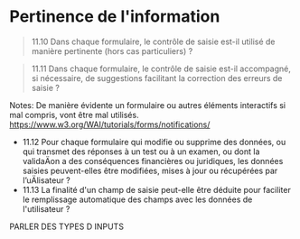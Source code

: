 <!-- .slide: class="with-code-bg-dark" -->

# Pertinence de l'information

> 11.10 Dans chaque formulaire, le contrôle de saisie est-il utilisé de manière pertinente (hors cas particuliers) ?

> 11.11 Dans chaque formulaire, le contrôle de saisie est-il accompagné, si nécessaire, de suggestions facilitant la correction des erreurs de saisie ?

Notes:
De manière évidente un formulaire ou autres éléments interactifs si mal compris, vont être mal utilisés.
https://www.w3.org/WAI/tutorials/forms/notifications/
* 11.12 Pour chaque formulaire qui modifie ou supprime des données, ou qui transmet des réponses à un test ou à un examen, ou dont la validaÄon a des conséquences financières ou juridiques, les données saisies peuvent-elles être modifiées, mises à jour ou récupérées par l’uÄlisateur ?
* 11.13 La finalité d'un champ de saisie peut-elle être déduite pour faciliter le remplissage automatique des champs avec les données de l'utilisateur ?

PARLER DES TYPES D INPUTS
